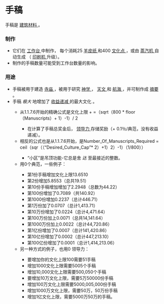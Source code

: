 # 手稿
<p>
    手稿是
  <a href="#Resources">
      建筑材料
  </a>
    。
</p>

### 制作
<ul>
    <li>
        它们在
      <a href="#workshop">
          工作台
      </a>
        中制作，
        每个消耗25
      <a href="#parchment">
          羊皮纸
      </a>
        和400
      <a href="#culture">
          文化点
      </a>
        ，或由
      <a href="#Buildings#Steamworks">
          蒸汽机
      </a>
        自动生成
        （
      <a href="#workshop#Printing_Press">
          印刷机
      </a>
        升级）。
    </li>
    <li>
        制作的手稿数量可能受到工作台数量的影响。
    </li>
  </ul>

### 用途
<ul>
    <li>
        手稿被用于建造
      <a href="#Buildings#Temple">
          寺庙
      </a>
        ，被用于研究
      <a href="#Technologies#Theology">
          神学
      </a>
        ，
      <a href="#Technologies#Astronomy">
          天文
      </a>
        和
      <a href="#Technologies#Navigation">
          航海
      </a>
        ，并可制作成
      <a href="#compendium">
          摘要
      </a>
        。
    </li>
    <li>
        手稿
      <em>
          极大
      </em>
        地增加了
      <a href="#Diminishing+Returns">
          收益递减
      </a>
        的最大文化
        。
    </li>
    <ul>
      <li>
          从1.1.7.6开始的精确公式是文化上限 + =（sqrt（800 * floor（Manuscripts）+ 1）-1）/ 2
      </li>
      <ul>
        <li>
            在计算了手稿总奖金后，
          <a href="#Paragon">
              领导力
          </a>
            存储奖励（+ 0.1％/典范，没有收益递减）。
        </li>
      </ul>
      <li>
          相反的公式也是从1.1.7.6开始，是Number_Of_Manuscripts_Required = ceil（sqr（（“Desired_Culture_Cap”* 2）+1）2）-1）（1/800））
      </li>
      <ul>
        <li>
            “小区”是吊顶功能-它总是舍
          <em>
              达
          </em>
            至最接近的整数。
        </li>
      </ul>
      <li>
          用0个典范，一些例子：
      </li>
      <ul>
        <li>
            第1份手稿增加文化上限13.6510
        </li>
        <li>
            第2份增加5.8553（总共19.51）
        </li>
        <li>
            第10份手稿增加增加了2.2948（总数为44.22）
        </li>
        <li>
            第100份增加了0.7089（共140.92）
        </li>
        <li>
            第1000份增加0.2237（总计446.71）
        </li>
        <li>
            第1万份加了0.0707（总计1,413.71）
        </li>
        <li>
            第10万份增加了0.0224（总计4,471.64）
        </li>
        <li>
            第100万份加上0.0071（总共14,141.64）
        </li>
        <li>
            第1000万份加上0.0022（总计44,720.86）
        </li>
        <li>
            第1亿份增加了0.0007（总计141,420.86）
        </li>
        <li>
            第10亿份增加了0.0002（总计447,213.10）
        </li>
        <li>
            第100亿份增加了0.0001（总计1,414,213.06）
        </li>
      </ul>
      <li>
          另一种方式的例子，也用0 领导力：
      </li>
      <ul>
        <li>
            要增加你的文化上限100需要51手稿
        </li>
        <li>
            增加1000文化上限需要5005个手稿
        </li>
        <li>
            增加10,000文化上限需要500,050个手稿
        </li>
        <li>
            要增加10万文化上限，需要5万50000份手稿
        </li>
        <li>
            增加100万文化上限需要5000,005,000份手稿
        </li>
        <li>
            增加1000万文化上限，需要50万，50万份手稿
        </li>
        <li>
            增加1亿文化上限，需要5000万50万的手稿。
        </li>
      </ul>
    </ul>
  </ul>